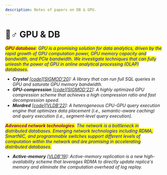 ```yaml
---
description: Notes of papers on DB & GPU.
---
```


# 🦹♂ GPU & DB

_<mark style="color:purple;">**GPU database**</mark><mark style="color:purple;">:</mark> <mark style="color:blue;">GPU is a promising solution for data analytics, driven by the rapid growth of GPU computation power, GPU memory capacity and bandwidth, and PCIe bandwidth. We investigate techniques that can fully unleash the power of GPU in online analytical processing (OLAP) databases.</mark>_

* _**Crystal** \[_[_code_](https://github.com/anilshanbhag/crystal)_]\[_[_SIGMOD'20_](https://pages.cs.wisc.edu/\~yxy/pubs/crystal.pdf)_]: A library that can run full SQL queries in GPU and saturate GPU memory bandwidth._
* _**GPU-compression** \[_[_code_](https://github.com/anilshanbhag/gpu-compression)_]\[_[_SIGMOD'22_](https://dl.acm.org/doi/10.1145/3514221.3526132)_]: A highly optimized GPU compression scheme that achieves a high compression ratio and fast decompression speed._
* _**Mordred** \[_[_code_](https://github.com/bwyogatama/Mordred)_]\[_[_VLDB'22_](https://www.vldb.org/pvldb/vol15/p2491-yogatama.pdf)_]: A heterogeneous CPU-GPU query execution engine that optimizes data placement (i.e., semantic-aware caching) and query execution (i.e., segment-level query execution)._

_<mark style="color:purple;">**Advanced network technologies**</mark><mark style="color:purple;">:</mark> <mark style="color:blue;">The network is a bottleneck in distributed databases. Emerging network technologies including RDMA, SmartNIC, and programmable switches support different levels of computation within the network and are promising in accelerating distributed databases.</mark>_

* _**Active-memory** \[_[_VLDB'19_](https://pages.cs.wisc.edu/\~yxy/pubs/p1637-zamanian.pdf)_]: Active-memory replication is a new high-availability scheme that leverages RDMA to directly update replica's memory and eliminate the computation overhead of log replay._
